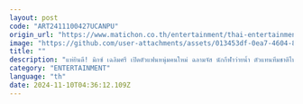 ```yaml
---
layout: post
code: "ART2411100427UCANPU"
origin_url: "https://www.matichon.co.th/entertainment/thai-entertainment/news_4891078"
image: "https://github.com/user-attachments/assets/013453df-0ea7-4604-8035-dc45664d521b"
title: ""
description: "แห่ยินดี! มิกซ์ เฉลิมศรี เปิดตัวแฟนหนุ่มคนใหม่ ฉลามจัส นักกีฬาว่ายน้ำ ตัวแทนทีมชาติไทยแข่งโอลิมปิก  "
category: "ENTERTAINMENT"
language: "th"
date: 2024-11-10T04:36:12.109Z
---
```


# 